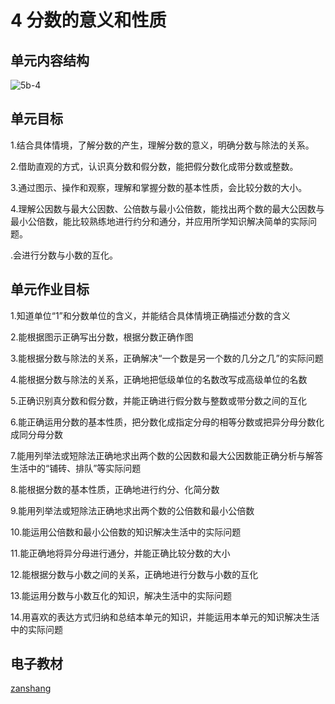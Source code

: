# 4 分数的意义和性质

## 单元内容结构

![5b-4](https://r2.edui123.com/2023/04/5b-4.png)

## 单元目标

1.结合具体情境，了解分数的产生，理解分数的意义，明确分数与除法的关系。

2.借助直观的方式，认识真分数和假分数，能把假分数化成带分数或整数。

3.通过图示、操作和观察，理解和掌握分数的基本性质，会比较分数的大小。

4.理解公因数与最大公因数、公倍数与最小公倍数，能找出两个数的最大公因数与最小公倍数，能比较熟练地进行约分和通分，并应用所学知识解决简单的实际问题。

.会进行分数与小数的互化。

## 单元作业目标

1.知道单位“1”和分数单位的含义，并能结合具体情境正确描述分数的含义

2.能根据图示正确写出分数，根据分数正确作图

3.能根据分数与除法的关系，正确解决“一个数是另一个数的几分之几”的实际问题

4.能根据分数与除法的关系，正确地把低级单位的名数改写成高级单位的名数

5.正确识别真分数和假分数，并能正确进行假分数与整数或带分数之间的互化

6.能正确运用分数的基本性质，把分数化成指定分母的相等分数或把异分母分数化成同分母分数

7.能用列举法或短除法正确地求出两个数的公因数和最大公因数能正确分析与解答生活中的“铺砖、排队”等实际问题

8.能根据分数的基本性质，正确地进行约分、化简分数

9.能用列举法或短除法正确地求出两个数的公倍数和最小公倍数

10.能运用公倍数和最小公倍数的知识解决生活中的实际问题

11.能正确地将异分母进行通分，并能正确比较分数的大小

12.能根据分数与小数之间的关系，正确地进行分数与小数的互化

13.能运用分数与小数互化的知识，解决生活中的实际问题

14.用喜欢的表达方式归纳和总结本单元的知识，并能运用本单元的知识解决生活中的实际问题


## 电子教材

<Epep grade="xxsx5b" :pep="1221001502141" :pages="45" :paged="82" ></Epep>

[zanshang](../res/zanshang.md ':include')